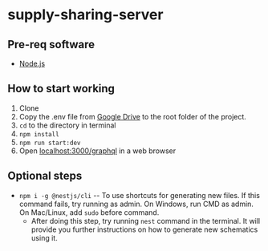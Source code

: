 # supply-sharing-server

## Pre-req software
* [Node.js](https://nodejs.org/en/download/)

## How to start working
1. Clone<br/>
2. Copy the .env file from [Google Drive](https://drive.google.com/drive/folders/1W9KvJiPUx7_T9ksZ2qPHG8S4-RzMoVbr?usp=sharing) to the root folder of the project.
3. `cd` to the directory in terminal<br/>
4. `npm install`<br/>
5. `npm run start:dev`<br/>
6. Open [localhost:3000/graphql](http://localhost:3000/graphql) in a web browser<br/>

## Optional steps
* `npm i -g @nestjs/cli` -- To use shortcuts for generating new files. If this command fails, try running as admin. On Windows, run CMD as admin. On Mac/Linux, add `sudo` before command.
	* After doing this step, try running `nest` command in the terminal. It will provide you further instructions on how to generate new schematics using it.